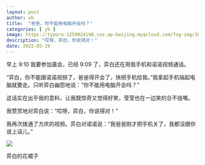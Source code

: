 ```yaml
---
layout: post
author: xb
title:  "爸爸，你不能用电脑开会吗？"
categories: [ yb ]
image: https://typora-1259024198.cos.ap-beijing.myqcloud.com/fog-img/2022-05-19-3-post.jpeg
description: "哎呀，弈白，你说得对！"
date: 2022-05-19
---
```


早上 9:10 我要参加晨会，已经 9:09 了，弈白还在用我手机和诺诺视频通话。

“弈白，你不能跟诺诺视频了，爸爸得开会了，快把手机给我。”我拿起手机端起电脑就要走。只听弈白幽怨地说：“你不能用电脑开会吗？”

这话实在出乎我的意料，让我既惊奇又觉得好笑，莹莹也在一边笑的合不拢嘴。

我赞赏地对弈白说：“哎呀，弈白，你说得对！”

我再次拨通了方庆的视频。弈白对诺诺说：“我爸爸刚才把手机关了，我都没跟你说上话儿。”

<div class="article-img-wrapper">
   <img src="https://typora-1259024198.cos.ap-beijing.myqcloud.com/fog-img/2022-05-19-3.jpeg">
   <p class="caption">弈白的花裙子</p>
</div>
